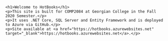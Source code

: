     <h1>Welcome to HotBooks</h1>
    <p>This site is built for COMP2084 at Georgian College in the Fall 2020 Semester.</p>
    <p>It uses .NET Core, SQL Server and Entity Framework and is deployed to Azure via GitHub.</p>
    <p>Site available at <a href="https://hotbooks.azurewebsites.net" target="_blank">https://hotbooks.azurewebsites.net</a>.</p>
